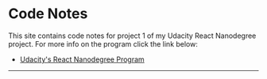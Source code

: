 <!-- markdownlint-disable MD022 MD024 MD032 -->
# Code Notes

<!-- [![udacity-react](assets/images/udacity-react-small.jpg)](assets/images/udacity-react.jpg) -->

This site contains code notes for project 1 of my Udacity React Nanodegree project. For more info on the program click the link below:
- [Udacity's React Nanodegree Program](https://www.udacity.com/course/react-nanodegree--nd019)

---

<!-- 
## 1. Setup
### 1.1 Create React App
The first thing I did was start with a fresh [Create React App](https://facebook.github.io/create-react-app/) instance.

```bash
npx create-react-app reactnd-project-myreads
cd reactnd-project-myreads
npm start
``` -->

